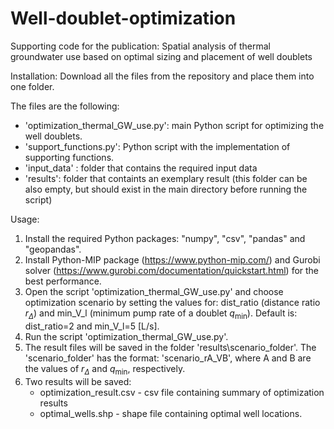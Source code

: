 # Well-doublet-optimization
Supporting code for the publication: Spatial analysis of thermal groundwater use based on optimal sizing and placement of well doublets

Installation: 
Download all the files from the repository and place them into one folder.

The files are the following:
- 'optimization_thermal_GW_use.py': main Python script for optimizing the well doublets.
- 'support_functions.py': Python script with the implementation of supporting functions. 
- 'input_data' : folder that contains the required input data
- 'results': folder that containts an exemplary result (this folder can be also empty, but should exist in the main directory before running the script)
    
Usage:
1) Install the required Python packages: "numpy", "csv", "pandas" and "geopandas".
2) Install Python-MIP package (https://www.python-mip.com/) and Gurobi solver (https://www.gurobi.com/documentation/quickstart.html) for the best performance.
3) Open the script 'optimization_thermal_GW_use.py' and choose optimization scenario by setting the values for: dist_ratio (distance ratio $r_\Delta$) and min_V_l (minimum pump rate of a doublet $q_{\mathrm{min}}$).
   Default is: dist_ratio=2 and min_V_l=5 [L/s].
4) Run the script 'optimization_thermal_GW_use.py'. 
5) The result files will be saved in the folder 'results\scenario_folder'. The 'scenario_folder' has the format: 'scenario_rA_VB', where A and B are the values of $r_\Delta$ and $q_{\mathrm{min}}$, respectively.  
6) Two results will be saved: 
    - optimization_result.csv - csv file containing summary of optimization results
    - optimal_wells.shp - shape file containing optimal well locations. 
